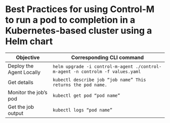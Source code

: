 # Best Practices for using Control-M to run a pod to completion in a Kubernetes-based cluster using a Helm chart

| Objective             | Corresponding CLI command                                  |
|-----------------------|------------------------------------------------------------|
| Deploy the Agent Locally     | ```helm upgrade -i control-m-agent ./control-m-agent -n controlm -f values.yaml``` |
| Get details                  | ```kubectl describe job “job name” This returns the pod name.``` |
| Monitor the job’s pod        | ```kubectl get pod “pod name”```                                 |
| Get the job output           | ```kubectl logs “pod name”```                                    |